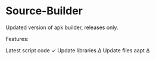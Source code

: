 # Source-Builder

Updated version of apk builder, releases only.

Features:

Latest script code ✓
Update libraries ∆
Update files aapt ∆


